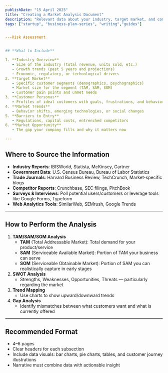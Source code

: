 ```yaml
---
publishDate: "15 April 2025"
title: "Creating a Market Analysis Document"
description: "Relevant data about your industry, target market, and competitors."
tags: ["startup", "business-plan-series", "writing","guides"]


---Risk Assessment


## **What to Include**

1. **Industry Overview**
   - Size of the industry (total revenue, units sold, etc.)
   - Growth trends (past 5 years and projections)
   - Economic, regulatory, or technological drivers
2. **Target Market**
   - Specific customer segments (demographics, psychographics)
   - Market size for the segment (TAM, SAM, SOM)
   - Customer pain points and unmet needs
3. **Customer Personas**
   - Profiles of ideal customers with goals, frustrations, and behavior patterns
4. **Market Trends**
   - Behavior shifts, emerging technologies, or social changes
5. **Barriers to Entry**
   - Regulations, capital costs, entrenched competitors
6. **Market Opportunity**
   - The gap your company fills and why it matters now

---
```


## **Where to Source the Information**

- **Industry Reports**: IBISWorld, Statista, McKinsey, Gartner
- **Government Data**: U.S. Census Bureau, Bureau of Labor Statistics
- **Trade Journals**: Harvard Business Review, TechCrunch, Market-specific blogs
- **Competitor Reports**: Crunchbase, SEC filings, PitchBook
- **Surveys & Interviews**: Poll potential users/customers or leverage tools like Google Forms, Typeform
- **Web Analytics Tools**: SimilarWeb, SEMrush, Google Trends

---

## **How to Perform the Analysis**

1. **TAM/SAM/SOM Analysis**
   - **TAM** (Total Addressable Market): Total demand for your product/service
   - **SAM** (Serviceable Available Market): Portion of TAM your business can serve
   - **SOM** (Serviceable Obtainable Market): Portion of SAM you can realistically capture in early stages
2. **SWOT Analysis**
   - Strengths, Weaknesses, Opportunities, Threats — particularly regarding the market
3. **Trend Mapping**
   - Use charts to show upward/downward trends
4. **Gap Analysis**
   - Identify mismatches between what customers want and what is currently offered

---

## **Recommended Format**

- 4–6 pages
- Clear headers for each subsection
- Include data visuals: bar charts, pie charts, tables, and customer journey illustrations
- Narrative must combine data with actionable insight
